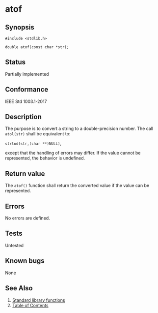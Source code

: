 # atof

## Synopsis

`#include <stdlib.h>`

`double atof(const char *str);`

## Status

Partially implemented

## Conformance

IEEE Std 1003.1-2017

## Description

The purpose is to convert a string to a double-precision number. The call `atol(str)` shall be equivalent to:

`strtod(str,(char **)NULL)`,

except that the handling of errors may differ. If the value cannot be represented, the behavior is undefined.

## Return value

The `atof()` function shall return the converted value if the value can be represented.

## Errors

No errors are defined.

## Tests

Untested

## Known bugs

None

## See Also

1. [Standard library functions](../functions.md)
2. [Table of Contents](../../../README.md)
